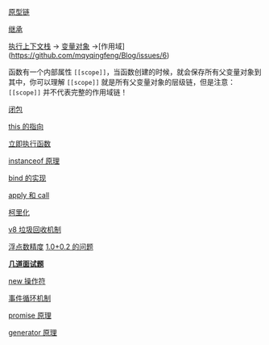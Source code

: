 [原型链](https://github.com/mqyqingfeng/Blog/issues/2)

[继承](https://github.com/mqyqingfeng/Blog/issues/16)

[执行上下文栈](https://github.com/mqyqingfeng/Blog/issues/4) -> [变量对象](https://github.com/mqyqingfeng/Blog/issues/5) ->[作用域] (https://github.com/mqyqingfeng/Blog/issues/6)

函数有一个内部属性 `[[scope]]`，当函数创建的时候，就会保存所有父变量对象到其中，你可以理解 `[[scope]]` 就是所有父变量对象的层级链，但是注意：`[[scope]]` 并不代表完整的作用域链！

[闭包](https://github.com/mqyqingfeng/Blog/issues/9)

[this 的指向](https://github.com/mqyqingfeng/Blog/issues/7)

[立即执行函数](https://segmentfault.com/a/1190000003985390)

[instanceof 原理](https://juejin.cn/post/6844903613584654344)

[bind 的实现](https://segmentfault.com/a/1190000018017796)

[apply 和 call](https://segmentfault.com/a/1190000018017796)

[柯里化](https://github.com/mqyqingfeng/Blog/issues/42)

[v8 垃圾回收机制](https://juejin.cn/post/6844904016325902344)

[浮点数精度](https://github.com/mqyqingfeng/Blog/issues/155)
[1.0+0.2 的问题](http://vhblog.ygjie.icu/zh/essay/02/#_0-1-0-2-%E4%B8%BA%E4%BB%80%E4%B9%88%E4%B8%8D%E7%AD%89%E4%BA%8E-0-3)

**[几道面试题](https://github.com/mqyqingfeng/frontend-interview-question-and-answer/issues/30)**

[new 操作符](https://github.com/mqyqingfeng/Blog/issues/13)

[事件循环机制](https://zhuanlan.zhihu.com/p/33058983)

[promise 原理](https://juejin.cn/post/6844904063570542599#heading-6)

[generator 原理](http://www.alloyteam.com/2016/02/generators-in-depth/)

